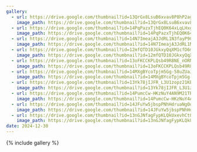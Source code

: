 ```yaml
---
gallery:
  - url: https://drive.google.com/thumbnail?id=13QrGx8LsuB6xvav8P8hP2agZy62tMnV9
    image_path: https://drive.google.com/thumbnail?id=13QrGx8LsuB6xvav8P8hP2agZy62tMnV9
  - url: https://drive.google.com/thumbnail?id=14PqPazxTjhEQ0K64xLqLHxgLqKy3Ph_m
    image_path: https://drive.google.com/thumbnail?id=14PqPazxTjhEQ0K64xLqLHxgLqKy3Ph_m
  - url: https://drive.google.com/thumbnail?id=14N7ImeajA3JdRL1N3fayP9CKnFzXDY5n
    image_path: https://drive.google.com/thumbnail?id=14N7ImeajA3JdRL1N3fayP9CKnFzXDY5n
  - url: https://drive.google.com/thumbnail?id=12mfQTD10JGkxyQqXM1cfD6miPc4hY62v
    image_path: https://drive.google.com/thumbnail?id=12mfQTD10JGkxyQqXM1cfD6miPc4hY62v
  - url: https://drive.google.com/thumbnail?id=13oFKCCKPLQsb49R8NE_nORN5JaZaULX1
    image_path: https://drive.google.com/thumbnail?id=13oFKCCKPLQsb49R8NE_nORN5JaZaULX1
  - url: https://drive.google.com/thumbnail?id=14MXgBYcoTpjm5Gg-58uZUaJ9vNduS4tI
    image_path: https://drive.google.com/thumbnail?id=14MXgBYcoTpjm5Gg-58uZUaJ9vNduS4tI
  - url: https://drive.google.com/thumbnail?id=13Yk78jIJFR_L3U1zopz21KBVWTJA_xzT
    image_path: https://drive.google.com/thumbnail?id=13Yk78jIJFR_L3U1zopz21KBVWTJA_xzT
  - url: https://drive.google.com/thumbnail?id=14PumcCw-HKzNuY4AN9M21TRq8JTd2ZdW
    image_path: https://drive.google.com/thumbnail?id=14PumcCw-HKzNuY4AN9M21TRq8JTd2ZdW
  - url: https://drive.google.com/thumbnail?id=14JFuYw5jbspPNhHdruaNgOqe9iz6GaDU
    image_path: https://drive.google.com/thumbnail?id=14JFuYw5jbspPNhHdruaNgOqe9iz6GaDU
  - url: https://drive.google.com/thumbnail?id=13nGJNfagFypKLQkUxevhCt0ifC7c--AA
    image_path: https://drive.google.com/thumbnail?id=13nGJNfagFypKLQkUxevhCt0ifC7c--AA
date: 2024-12-30
---
```


{% include gallery %}